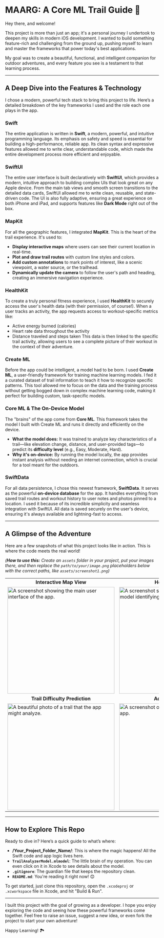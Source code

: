 # MAARG: A Core ML Trail Guide 🌲

Hey there, and welcome!

This project is more than just an app; it's a personal journey I undertook to deepen my skills in modern iOS development. I wanted to build something feature-rich and challenging from the ground up, pushing myself to learn and master the frameworks that power today's best applications.

My goal was to create a beautiful, functional, and intelligent companion for outdoor adventures, and every feature you see is a testament to that learning process.

***

## A Deep Dive into the Features & Technology

I chose a modern, powerful tech stack to bring this project to life. Here’s a detailed breakdown of the key frameworks I used and the role each one plays in the app.

### Swift
The entire application is written in **Swift**, a modern, powerful, and intuitive programming language. Its emphasis on safety and speed is essential for building a high-performance, reliable app. Its clean syntax and expressive features allowed me to write clear, understandable code, which made the entire development process more efficient and enjoyable.

### SwiftUI
The entire user interface is built declaratively with **SwiftUI**, which provides a modern, intuitive approach to building complex UIs that look great on any Apple device. From the main tab views and smooth screen transitions to the detailed data cards, SwiftUI allowed me to write clean, reusable, and state-driven code. The UI is also fully adaptive, ensuring a great experience on both iPhone and iPad, and supports features like **Dark Mode** right out of the box.

### MapKit
For all the geographic features, I integrated **MapKit**. This is the heart of the trail experience. It's used to:
* **Display interactive maps** where users can see their current location in real-time.
* **Plot and draw trail routes** with custom line styles and colors.
* **Add custom annotations** to mark points of interest, like a scenic viewpoint, a water source, or the trailhead.
* **Dynamically update the camera** to follow the user's path and heading, creating an immersive navigation experience.

### HealthKit
To create a truly personal fitness experience, I used **HealthKit** to securely access the user's health data (with their permission, of course!). When a user tracks an activity, the app requests access to workout-specific metrics like:
* Active energy burned (calories)
* Heart rate data throughout the activity
* Distance traveled and steps taken
This data is then linked to the specific trail activity, allowing users to see a complete picture of their workout in the context of their adventure.

### Create ML
Before the app could be intelligent, a model had to be born. I used **Create ML**, a user-friendly framework for training machine learning models. I fed it a curated dataset of trail information to teach it how to recognize specific patterns. This tool allowed me to focus on the data and the training process without getting bogged down in complex machine learning code, making it perfect for building custom, task-specific models.

### Core ML & The On-Device Model
The "brains" of the app come from **Core ML**. This framework takes the model I built with Create ML and runs it directly and efficiently on the device.
* **What the model does:** It was trained to analyze key characteristics of a trail—like elevation change, distance, and user-provided tags—to predict its **difficulty level** (e.g., Easy, Moderate, Hard).
* **Why it's on-device:** By running the model locally, the app provides instant analysis without needing an internet connection, which is crucial for a tool meant for the outdoors.

### SwiftData
For all data persistence, I chose this newest framework, **SwiftData**. It serves as the powerful **on-device database** for the app. It handles everything from saved trail routes and workout history to user notes and photos pinned to a location. I used it because of its incredible simplicity and seamless integration with SwiftUI. All data is saved securely on the user's device, ensuring it's always available and lightning-fast to access.

***

## A Glimpse of the Adventure

Here are a few snapshots of what this project looks like in action. This is where the code meets the real world!

*(**How to use this:** Create an `assets` folder in your project, put your images there, and then replace the `path/to/your/image.png` placeholders below with the correct paths, like `assets/screenshot1.png`)*

<table align="center">
  <tr>
    <td align="center"><strong>Interactive Map View</strong></td>
    <td align="center"><strong>HealthKit Stats</strong></td>
  </tr>
  <tr>
    <td><img src="path/to/your/image1.png" alt="A screenshot showing the main user interface of the app." width="350"></td>
    <td><img src="path/to/your/image2.png" alt="A screenshot showing the machine learning model identifying a feature on a trail." width="350"></td>
  </tr>
  <tr>
    <td align="center"><strong>Trail Difficulty Prediction</strong></td>
    <td align="center"><strong>Activity History</strong></td>
  </tr>
   <tr>
    <td><img src="path/to/your/image3.png" alt="A beautiful photo of a trail that the app might analyze." width="350"></td>
    <td><img src="path/to/your/image4.png" alt="A screenshot of another feature within the app." width="350"></td>
  </tr>
</table>

***

## How to Explore This Repo

Ready to dive in? Here’s a quick guide to what’s where:

* **/Your_Project_Folder_Name/**: This is where the magic happens! All the Swift code and app logic lives here.
* **`TrailAnalyzerModel.mlmodel`**: The little brain of my operation. You can even click on it in Xcode to see details about the model.
* **`.gitignore`**: The guardian file that keeps the repository clean.
* **`README.md`**: You're reading it right now! 😊

To get started, just clone this repository, open the `.xcodeproj` or `.xcworkspace` file in Xcode, and hit "Build & Run".

---

I built this project with the goal of growing as a developer. I hope you enjoy exploring the code and seeing how these powerful frameworks come together. Feel free to raise an issue, suggest a new idea, or even fork the project to start your own adventure!

Happy Learning! 🏞️
